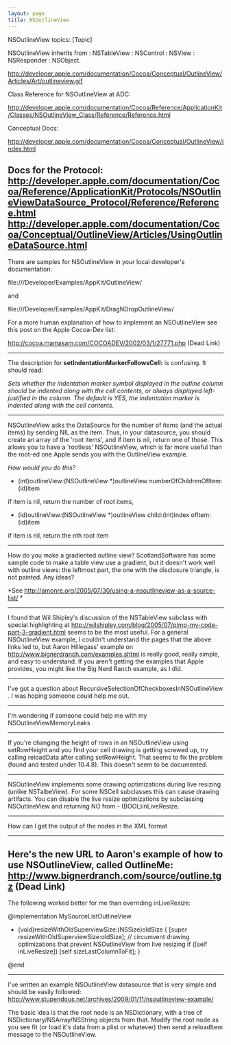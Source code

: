 ```yaml
---
layout: page
title: NSOutlineView
---
```


NSOutlineView topics:
[Topic]

NSOutlineView inherits from : NSTableView  :  NSControl  :  NSView  :  NSResponder  : NSObject.

http://developer.apple.com/documentation/Cocoa/Conceptual/OutlineView/Articles/Art/outlineview.gif

Class Reference for NSOutlineView at ADC:

http://developer.apple.com/documentation/Cocoa/Reference/ApplicationKit/Classes/NSOutlineView_Class/Reference/Reference.html

Conceptual Docs:

http://developer.apple.com/documentation/Cocoa/Conceptual/OutlineView/index.html

Docs for the <NSOutlineViewDataSource> Protocol:
http://developer.apple.com/documentation/Cocoa/Reference/ApplicationKit/Protocols/NSOutlineViewDataSource_Protocol/Reference/Reference.html
http://developer.apple.com/documentation/Cocoa/Conceptual/OutlineView/Articles/UsingOutlineDataSource.html
----

There are samples for NSOutlineView in your local developer's documentation:

file:///Developer/Examples/AppKit/OutlineView/

and

file:///Developer/Examples/AppKit/DragNDropOutlineView/

For a more human explanation of how to implement an NSOutlineView see this post on the Apple Cocoa-Dev list:

http://cocoa.mamasam.com/COCOADEV/2002/03/1/27771.php (Dead Link)

----

The description for **setIndentationMarkerFollowsCell:** is confusing. It should read:

*Sets whether the indentation marker symbol displayed in the outline column should be indented along with the  cell contents, or always displayed left-justified in the column.  The default is YES, the indentation marker is indented along with the cell contents.*

----

NSOutlineView asks the DataSource for the number of items (and the actual items) by sending NIL as the item. Thus, in your datasource, you should create an array of the 'root items', and if item is nil, return one of those. This allows you to have a 'rootless' NSOutlineView, which is far more useful than the root-ed one Apple sends you with the OutlineView example.

*How would you do this?*

- (int)outlineView:(NSOutlineView *)outlineView numberOfChildrenOfItem:(id)item

if item is nil, return the number of root items,


- (id)outlineView:(NSOutlineView *)outlineView child:(int)index ofItem:(id)item

if item is nil, return the nth root item

----

How do you make a gradiented outline view? ScotlandSoftware has some sample code to make a table view use a gradient, but it doesn't work well with outline views: the leftmost part, the one with the disclosure triangle, is not painted. Any ideas?

*See http://amonre.org/2005/07/30/using-a-nsoutlineview-as-a-source-list/ *

----

I found that Wil Shipley's discussion of the NSTableView subclass with special highlighting at http://wilshipley.com/blog/2005/07/pimp-my-code-part-3-gradient.html seems to be the most useful. For a general NSOutlineView example, I couldn't understand the pages that the above links led to, but Aaron Hillegass' example on http://www.bignerdranch.com/examples.shtml is really good, really simple, and easy to understand. If you aren't getting the examples that Apple provides, you might like the Big Nerd Ranch example, as I did.

----

I've got a question about RecursiveSelectionOfCheckboxesInNSOutlineView .  I was hoping someone could help me out.

----

I'm wondering if someone could help me with my NSOutlineViewMemoryLeaks

----

If you're changing the height of rows in an NSOutlineView using setRowHeight and you find your cell drawing is getting screwed up, try calling reloadData after calling setRowHeight. That seems to fix the problem (found and tested under 10.4.8). This doesn't seem to be documented.

----

NSOutlineView implements some drawing optimizations during live resizing (unlike NSTalbeView). For some NSCell subclasses this can cause drawing artifacts. You can disable the live resize optimizations by subclassing NSOutlineView and returning NO from - (BOOL)inLiveResize.

----

How can I get the output of the nodes in the XML format

----

Here's the new URL to Aaron's example of how to use NSOutlineView, called OutlineMe: http://www.bignerdranch.com/source/outline.tgz
 (Dead Link)
----

The following worked better for me than overriding inLiveResize:

    
@implementation MySourceListOutlineView

- (void)resizeWithOldSuperviewSize:(NSSize)oldSize
{
	[super resizeWithOldSuperviewSize:oldSize];
	// circumvent drawing optimizations that prevent NSOutlineView from live resizing
	if ([self inLiveResize])
		[self sizeLastColumnToFit];
}

@end


----

I've written an example NSOutlineView datasource that is very simple and should be easily followed: http://www.stupendous.net/archives/2009/01/11/nsoutlineview-example/

The basic idea is that the root node is an NSDictionary, with a tree of NSDictionary/NSArray/NSString objects from that. Modify the root node as you see fit (or load it's data from a plist or whatever) then send a reloadItem message to the NSOutlineView.

